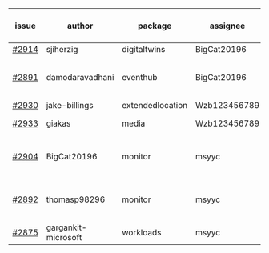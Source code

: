 | issue | author | package | assignee | bot advice | created date of issue | target release date | date from target |
| ------ | ------ | ------ | ------ | ------ | ------ | ------ | :-----: |
| [#2914](https://github.com/Azure/sdk-release-request/issues/2914) | sjiherzig | digitaltwins | BigCat20196 |   | 06-13 | 06-30 |   |
| [#2891](https://github.com/Azure/sdk-release-request/issues/2891) | damodaravadhani | eventhub | BigCat20196 | new comment.  <br> release date < 2 ! <br> | 06-06 | 06-20 | -2 |
| [#2930](https://github.com/Azure/sdk-release-request/issues/2930) | jake-billings | extendedlocation | Wzb123456789 |   | 06-20 | 06-27 |   |
| [#2933](https://github.com/Azure/sdk-release-request/issues/2933) | giakas | media | Wzb123456789 |   release date < 2 ! <br> | 06-21 | 06-23 | 0 |
| [#2904](https://github.com/Azure/sdk-release-request/issues/2904) | BigCat20196 | monitor | msyyc | duplicated issue  <br>  release date < 2 ! <br> | 06-09 | 06-23 | 0 |
| [#2892](https://github.com/Azure/sdk-release-request/issues/2892) | thomasp98296 | monitor | msyyc | duplicated issue  <br>  release date < 2 ! <br> | 06-06 | 06-20 | -2 |
| [#2875](https://github.com/Azure/sdk-release-request/issues/2875) | gargankit-microsoft | workloads | msyyc |   | 06-03 | 06-30 |   |
